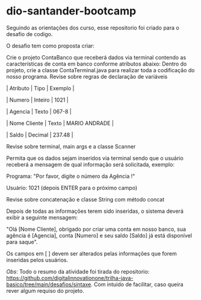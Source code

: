 # dio-santander-bootcamp

 Seguindo as orientações dos curso, esse repositorio foi criado para o desafio de codigo.

 O desafio tem como proposta criar:

Crie o projeto ContaBanco que receberá dados via terminal contendo as características de conta em banco conforme atributos abaixo:
Dentro do projeto, crie a classe ContaTerminal.java para realizar toda a codificação do nosso programa.
Revise sobre regras de declaração de variáveis

| Atributo |	Tipo |	Exemplo |

| Numero |	Inteiro |	1021 |

| Agencia |	Texto |	067-8 |

| Nome Cliente |	Texto |	MARIO ANDRADE |

| Saldo |	Decimal |	237.48 |

Revise sobre terminal, main args e a classe Scanner

Permita que os dados sejam inseridos via terminal sendo que o usuário receberá a mensagem de qual informação será solicitada, exemplo:

Programa: "Por favor, digite o número da Agência !"

Usuário: 1021 (depois ENTER para o próximo campo)

Revise sobre concatenação e classe String com método concat

Depois de todas as informações terem sido inseridas, o sistema deverá exibir a seguinte mensagem:

"Olá [Nome Cliente], obrigado por criar uma conta em nosso banco, sua agência é [Agencia], conta [Numero] e seu saldo [Saldo] já está disponível para saque".

Os campos em [ ] devem ser alterados pelas informações que forem inseridas pelos usuários.

*Obs*: Todo o resumo da atividade foi tirada do repositorio: https://github.com/digitalinnovationone/trilha-java-basico/tree/main/desafios/sintaxe. Com intuido de facilitar, caso queira rever algum requiso do projeto.
